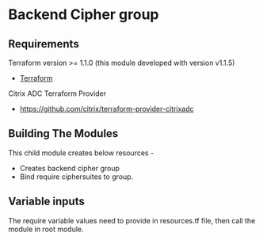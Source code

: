 # Backend Cipher group

## Requirements

Terraform version >= 1.1.0 (this module developed with version v1.1.5)

- [Terraform](https://www.terraform.io/downloads.html)

Citrix ADC Terraform Provider

- <https://github.com/citrix/terraform-provider-citrixadc>

## Building The Modules

This child module creates below resources -

- Creates backend cipher group
- Bind require ciphersuites to group.

## Variable inputs

The require variable values need to provide in resources.tf file, then call the module in root module.

